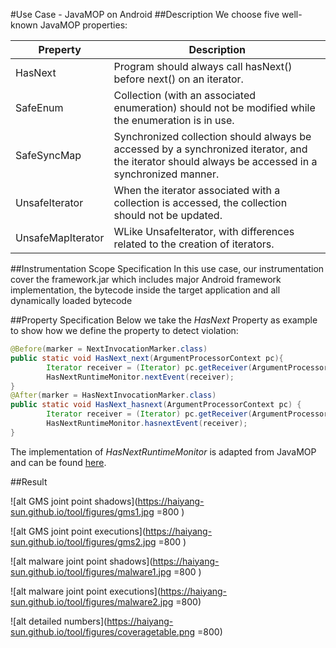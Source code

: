 #Use Case - JavaMOP on Android
##Description
We choose five well-known JavaMOP properties:

Preperty | Description
------------ | -------------
HasNext | Program should always call hasNext() before next() on an iterator.
SafeEnum | Collection (with an associated enumeration) should not be modified while the enumeration is in use.
SafeSyncMap | Synchronized collection should always be accessed by a synchronized iterator, and the iterator should always be accessed in a synchronized manner.
UnsafeIterator | When the iterator associated with a collection is accessed, the collection should not be updated.
UnsafeMapIterator | WLike UnsafeIterator, with differences     related to the creation of iterators.

##Instrumentation Scope Specification
In this use case, our instrumentation cover the framework.jar which includes major Android framework implementation, the bytecode inside the target application and all dynamically loaded bytecode

##Property Specification
Below we take the _HasNext_ Property as example to show how we define the property to detect violation:

~~~java
@Before(marker = NextInvocationMarker.class)
public static void HasNext_next(ArgumentProcessorContext pc){
		Iterator receiver = (Iterator) pc.getReceiver(ArgumentProcessorMode.CALLSITE_ARGS);
		HasNextRuntimeMonitor.nextEvent(receiver);
}
@After(marker = HasNextInvocationMarker.class)
public static void HasNext_hasnext(ArgumentProcessorContext pc) {
		Iterator receiver = (Iterator) pc.getReceiver(ArgumentProcessorMode.CALLSITE_ARGS);
		HasNextRuntimeMonitor.hasnextEvent(receiver);
}

~~~
The implementation of _HasNextRuntimeMonitor_ is adapted from JavaMOP and can be found [here]().

##Result

![alt GMS joint point shadows](https://haiyang-sun.github.io/tool/figures/gms1.jpg =800 )

![alt GMS joint point executions](https://haiyang-sun.github.io/tool/figures/gms2.jpg =800 )

![alt malware joint point shadows](https://haiyang-sun.github.io/tool/figures/malware1.jpg =800 )

![alt malware joint point executions](https://haiyang-sun.github.io/tool/figures/malware2.jpg =800)

![alt detailed numbers](https://haiyang-sun.github.io/tool/figures/coveragetable.png =800)
